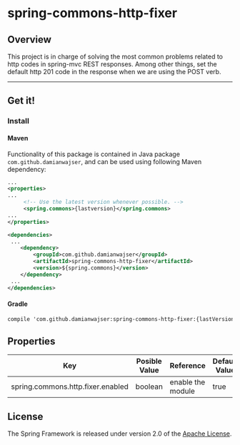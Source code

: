 # spring-commons-http-fixer
## Overview
This project is in charge of solving the most common problems related to http codes in spring-mvc REST responses.
Among other things, set the default http 201 code in the response when we are using the POST verb.

-----

## Get it!
### Install
#### Maven
Functionality of this package is contained in Java package `com.github.damianwajser`, and can be used using following Maven dependency:

```xml
...
<properties>
...
     <!-- Use the latest version whenever possible. -->
     <spring.commons>{lastversion}</spring.commons>
...
</properties>

<dependencies>
 ...
    <dependency>
        <groupId>com.github.damianwajser</groupId>
        <artifactId>spring-commons-http-fixer</artifactId>
        <version>${spring.commons}</version>
    </dependency>
 ...
</dependencies>
 ```
 #### Gradle
 ```xml
 compile 'com.github.damianwajser:spring-commons-http-fixer:{lastVersion}'
 ```
## Properties

| Key | Posible Value | Reference | Default Value
|--|--|--|--
|spring.commons.http.fixer.enabled|boolean|enable the module|true

## License
The Spring Framework is released under version 2.0 of the [Apache License](http://www.apache.org/licenses/LICENSE-2.0).

